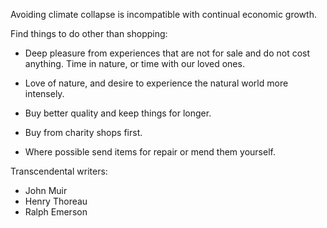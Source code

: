 
Avoiding climate collapse is incompatible with continual economic growth.

Find things to do other than shopping:
* Deep pleasure from experiences that are not for sale and do not cost anything. Time in nature, or time
with our loved ones.
* Love of nature, and desire to experience the natural world more intensely.

* Buy better quality and keep things for longer.
* Buy from charity shops first.
* Where possible send items for repair or mend them yourself.

Transcendental writers:
* John Muir
* Henry Thoreau
* Ralph Emerson